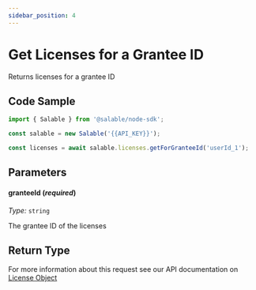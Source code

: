 ```yaml
---
sidebar_position: 4
---
```


# Get Licenses for a Grantee ID

Returns licenses for a grantee ID

## Code Sample

```typescript
import { Salable } from '@salable/node-sdk';

const salable = new Salable('{{API_KEY}}');

const licenses = await salable.licenses.getForGranteeId('userId_1');
```

## Parameters

#### granteeId (_required_)

_Type:_ `string`

The grantee ID of the licenses

## Return Type

For more information about this request see our API documentation on [License Object](https://docs.salable.app/api#tag/Licenses/operation/getLicenseByUuid)
